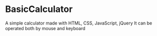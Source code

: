 # BasicCalculator
A simple calculator made with HTML, CSS, JavaScript, jQuery
It can be operated both by mouse and keyboard
